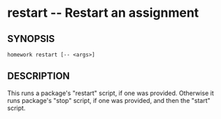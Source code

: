 restart -- Restart an assignment
=================================

## SYNOPSIS

    homework restart [-- <args>]

## DESCRIPTION

This runs a package's "restart" script, if one was provided.  Otherwise it runs
package's "stop" script, if one was provided, and then the "start" script.
